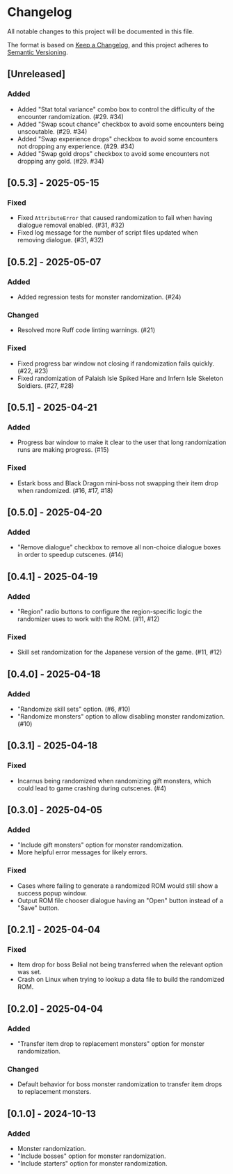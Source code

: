 # Changelog

All notable changes to this project will be documented in this file.

The format is based on [Keep a Changelog](https://keepachangelog.com/en/1.1.0/),
and this project adheres to [Semantic Versioning](https://semver.org/spec/v2.0.0.html).

## [Unreleased]

### Added

- Added "Stat total variance" combo box to control the difficulty of the encounter randomization. (#29. #34)
- Added "Swap scout chance" checkbox to avoid some encounters being unscoutable. (#29. #34)
- Added "Swap experience drops" checkbox to avoid some encounters not dropping any experience. (#29. #34)
- Added "Swap gold drops" checkbox to avoid some encounters not dropping any gold. (#29. #34)

## [0.5.3] - 2025-05-15

### Fixed

- Fixed `AttributeError` that caused randomization to fail when having dialogue removal enabled. (#31, #32)
- Fixed log message for the number of script files updated when removing dialogue. (#31, #32)

## [0.5.2] - 2025-05-07

### Added

- Added regression tests for monster randomization. (#24)

### Changed

- Resolved more Ruff code linting warnings. (#21)

### Fixed

- Fixed progress bar window not closing if randomization fails quickly. (#22, #23)
- Fixed randomization of Palaish Isle Spiked Hare and Infern Isle Skeleton Soldiers. (#27, #28)

## [0.5.1] - 2025-04-21

### Added

- Progress bar window to make it clear to the user that long randomization runs are making progress. (#15)

### Fixed

- Estark boss and Black Dragon mini-boss not swapping their item drop when randomized. (#16, #17, #18)

## [0.5.0] - 2025-04-20

### Added

- "Remove dialogue" checkbox to remove all non-choice dialogue boxes in order to speedup cutscenes. (#14)

## [0.4.1] - 2025-04-19

### Added

- "Region" radio buttons to configure the region-specific logic the randomizer uses to work with the ROM. (#11, #12)

### Fixed

- Skill set randomization for the Japanese version of the game. (#11, #12)

## [0.4.0] - 2025-04-18

### Added

- "Randomize skill sets" option. (#6, #10)
- "Randomize monsters" option to allow disabling monster randomization. (#10)

## [0.3.1] - 2025-04-18

### Fixed

- Incarnus being randomized when randomizing gift monsters, which could lead to game crashing during cutscenes. (#4)

## [0.3.0] - 2025-04-05

### Added

- "Include gift monsters" option for monster randomization.
- More helpful error messages for likely errors.

### Fixed

- Cases where failing to generate a randomized ROM would still show a success popup window.
- Output ROM file chooser dialogue having an "Open" button instead of a "Save" button.

## [0.2.1] - 2025-04-04

### Fixed

- Item drop for boss Belial not being transferred when the relevant option was set.
- Crash on Linux when trying to lookup a data file to build the randomized ROM.

## [0.2.0] - 2025-04-04

### Added

- "Transfer item drop to replacement monsters" option for monster randomization.

### Changed

- Default behavior for boss monster randomization to transfer item drops to replacement monsters.

## [0.1.0] - 2024-10-13

### Added

- Monster randomization.
- "Include bosses" option for monster randomization.
- "Include starters" option for monster randomization.